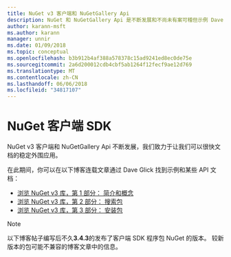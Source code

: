 ```yaml
---
title: NuGet v3 客户端和 NuGetGallery Api
description: NuGet 和 NuGetGallery Api 是不断发展和不尚未有案可稽但示例 Dave Glick 博客上可用。
author: karann-msft
ms.author: karann
manager: unnir
ms.date: 01/09/2018
ms.topic: conceptual
ms.openlocfilehash: b3b912b4af388a578378c15ad9241ed8ec0de75e
ms.sourcegitcommit: 2a6d200012cdb4cbf5ab1264f12fecf9ae12d769
ms.translationtype: MT
ms.contentlocale: zh-CN
ms.lasthandoff: 06/06/2018
ms.locfileid: "34817107"
---
```

# <a name="nuget-client-sdk"></a>NuGet 客户端 SDK

NuGet v3 客户端和 NuGetGallery Api 不断发展，我们致力于让我们可以很快文档的稳定外围应用。

在此期间，你可以在以下博客连载文章通过 Dave Glick 找到示例和某些 API 文档：

- [浏览 NuGet v3 库，第 1 部分： 简介和概念](http://daveaglick.com/posts/exploring-the-nuget-v3-libraries-part-1)
- [浏览 NuGet v3 库，第 2 部分： 搜索包](http://daveaglick.com/posts/exploring-the-nuget-v3-libraries-part-2)
- [浏览 NuGet v3 库，第 3 部分： 安装包](http://daveaglick.com/posts/exploring-the-nuget-v3-libraries-part-3)

> [!Note]
> 以下博客帖子编写后不久**3.4.3**的发布了客户端 SDK 程序包 NuGet 的版本。
> 较新版本的包可能不兼容的博客文章中的信息。

